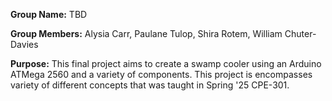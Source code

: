 **Group Name:** TBD

**Group Members:** Alysia Carr, Paulane Tulop, Shira Rotem, William Chuter-Davies

**Purpose:**
This final project aims to create a swamp cooler using an Arduino ATMega 2560 and
a variety of components. This project is encompasses variety of different concepts that was taught
in Spring '25 CPE-301.
